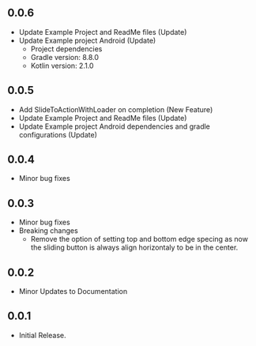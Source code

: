 ## 0.0.6
* Update Example Project and ReadMe files (Update)
* Update Example project Android (Update)
    * Project dependencies
    * Gradle version: 8.8.0
    * Kotlin version: 2.1.0  

## 0.0.5
* Add SlideToActionWithLoader on completion (New Feature)
* Update Example Project and ReadMe files (Update)
* Update Example project Android dependencies and gradle configurations (Update)

## 0.0.4
* Minor bug fixes

## 0.0.3
* Minor bug fixes
* Breaking changes
   * Remove the option of setting top and bottom edge specing as now the sliding button is always align horizontaly to be in the center.

## 0.0.2
* Minor Updates to Documentation
    
## 0.0.1

* Initial Release.
